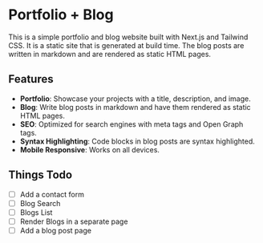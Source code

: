 # Portfolio + Blog

This is a simple portfolio and blog website built with Next.js and Tailwind CSS. It is a static site that is generated at build time. The blog posts are written in markdown and are rendered as static HTML pages.

## Features

- **Portfolio**: Showcase your projects with a title, description, and image.
- **Blog**: Write blog posts in markdown and have them rendered as static HTML pages.
- **SEO**: Optimized for search engines with meta tags and Open Graph tags.
- **Syntax Highlighting**: Code blocks in blog posts are syntax highlighted.
- **Mobile Responsive**: Works on all devices.

## Things Todo

- [ ] Add a contact form
- [ ] Blog Search
- [ ] Blogs List
- [ ] Render Blogs in a separate page
- [ ] Add a blog post page
